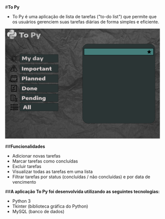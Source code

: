 #**To Py**

  - To Py é uma aplicação de lista de tarefas ("to-do list") que permite que os usuários gerenciem suas tarefas diárias de forma simples e eficiente.
  
  ![Tela Inicial](./TelaInicial.png)
  
##**Funcionalidades**

  - Adicionar novas tarefas
  - Marcar tarefas como concluídas
  - Excluir tarefas
  - Visualizar todas as tarefas em uma lista
  - Filtrar tarefas por status (concluídas / não concluídas) e por data de vencimento

##**A aplicação To Py foi desenvolvida utilizando as seguintes tecnologias:**

  - Python 3
  - Tkinter (biblioteca gráfica do Python)
  - MySQL (banco de dados)
